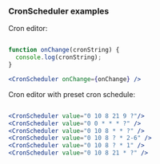 ### CronScheduler examples

Cron editor:

```jsx

function onChange(cronString) {
  console.log(cronString);
}

<CronScheduler onChange={onChange} />

```

Cron editor with preset cron schedule:

```jsx

<CronScheduler value="0 10 8 21 9 ?"/>
<CronScheduler value="0 0 * * * ?" />
<CronScheduler value="0 10 8 * * ?" />
<CronScheduler value="0 10 8 ? * 2-6" />
<CronScheduler value="0 10 8 ? * 1" />
<CronScheduler value="0 10 8 21 * ?" />

```
